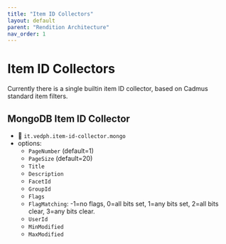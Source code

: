 ```yaml
---
title: "Item ID Collectors" 
layout: default
parent: "Rendition Architecture"
nav_order: 1
---
```


# Item ID Collectors

Currently there is a single builtin item ID collector, based on Cadmus standard item filters.

## MongoDB Item ID Collector

- 🔑 `it.vedph.item-id-collector.mongo`
- options:
  - `PageNumber` (default=1)
  - `PageSize` (default=20)
  - `Title`
  - `Description`
  - `FacetId`
  - `GroupId`
  - `Flags`
  - `FlagMatching`: -1=no flags, 0=all bits set, 1=any bits set, 2=all bits clear, 3=any bits clear.
  - `UserId`
  - `MinModified`
  - `MaxModified`

